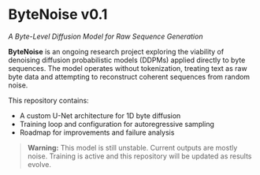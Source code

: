 # ByteNoise v0.1  
*A Byte-Level Diffusion Model for Raw Sequence Generation*

**ByteNoise** is an ongoing research project exploring the viability of denoising diffusion probabilistic models (DDPMs) applied directly to byte sequences. The model operates without tokenization, treating text as raw byte data and attempting to reconstruct coherent sequences from random noise.

This repository contains:
- A custom U-Net architecture for 1D byte diffusion
- Training loop and configuration for autoregressive sampling
- Roadmap for improvements and failure analysis

> **Warning:** This model is still unstable. Current outputs are mostly noise. Training is active and this repository will be updated as results evolve.

